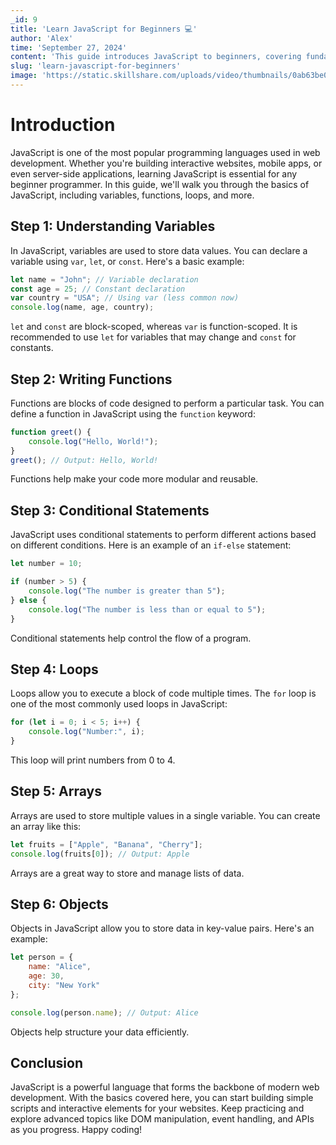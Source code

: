 ```yaml
---
_id: 9
title: 'Learn JavaScript for Beginners 💻'
author: 'Alex'
time: 'September 27, 2024'
content: 'This guide introduces JavaScript to beginners, covering fundamental concepts, basic syntax, and examples to kickstart your coding journey.'
slug: 'learn-javascript-for-beginners'
image: 'https://static.skillshare.com/uploads/video/thumbnails/0ab63be061d2a2051fc5a20337d2bc7f/original'
---
```


# Introduction

JavaScript is one of the most popular programming languages used in web development. Whether you're building interactive websites, mobile apps, or even server-side applications, learning JavaScript is essential for any beginner programmer. In this guide, we'll walk you through the basics of JavaScript, including variables, functions, loops, and more.

## Step 1: Understanding Variables

In JavaScript, variables are used to store data values. You can declare a variable using `var`, `let`, or `const`. Here's a basic example:

```javascript
let name = "John"; // Variable declaration
const age = 25; // Constant declaration
var country = "USA"; // Using var (less common now)
console.log(name, age, country);
```

`let` and `const` are block-scoped, whereas `var` is function-scoped. It is recommended to use `let` for variables that may change and `const` for constants.

## Step 2: Writing Functions

Functions are blocks of code designed to perform a particular task. You can define a function in JavaScript using the `function` keyword:

```javascript
function greet() {
    console.log("Hello, World!");
}
greet(); // Output: Hello, World!
```

Functions help make your code more modular and reusable.

## Step 3: Conditional Statements

JavaScript uses conditional statements to perform different actions based on different conditions. Here is an example of an `if-else` statement:

```javascript
let number = 10;

if (number > 5) {
    console.log("The number is greater than 5");
} else {
    console.log("The number is less than or equal to 5");
}
```

Conditional statements help control the flow of a program.

## Step 4: Loops

Loops allow you to execute a block of code multiple times. The `for` loop is one of the most commonly used loops in JavaScript:

```javascript
for (let i = 0; i < 5; i++) {
    console.log("Number:", i);
}
```

This loop will print numbers from 0 to 4.

## Step 5: Arrays

Arrays are used to store multiple values in a single variable. You can create an array like this:

```javascript
let fruits = ["Apple", "Banana", "Cherry"];
console.log(fruits[0]); // Output: Apple
```

Arrays are a great way to store and manage lists of data.

## Step 6: Objects

Objects in JavaScript allow you to store data in key-value pairs. Here's an example:

```javascript
let person = {
    name: "Alice",
    age: 30,
    city: "New York"
};

console.log(person.name); // Output: Alice
```

Objects help structure your data efficiently.

## Conclusion

JavaScript is a powerful language that forms the backbone of modern web development. With the basics covered here, you can start building simple scripts and interactive elements for your websites. Keep practicing and explore advanced topics like DOM manipulation, event handling, and APIs as you progress. Happy coding!
